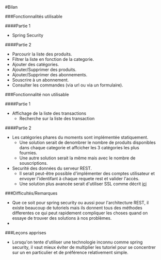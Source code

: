 #Bilan

###Fonctionnalités utilisable

####Partie 1
+ Spring Security

####Partie 2
+ Parcourir la liste des produits.
+ Filtrer la liste en fonction de la categorie.
+ Ajouter des catégories.
+ Ajouter/Supprimer des produits.
+ Ajouter/Supprimer des abonnements.
+ Souscrire à un abonnement.
+ Consulter les commandes (via url ou via un formulaire).

###Fonctionnalité non utilisable

####Partie 1
+ Affichage de la liste des transactions
  + Recherche sur la liste des transaction

####Partie 2
+ Les catégories phares du moments sont implémentée statiquement.
  + Une solution serait de denombrer le nombre de produits disponibles dans chaque categorie et affcicher les 3 catégories les plus fournies.
  + Une autre solution serait la même mais avec le nombre de souscriptions.
+ Securité des données du serveur REST.
  + Il serait peut-être possible d'implémenter des comptes utilisateur et envoyer l'identifant à chaque requete rest et valider l'accès.
  + Une solution plus avancée serait d'utiliser SSL comme décrit [ici](https://arnaultjeanson.wordpress.com/2010/03/12/securiser-une-architecture-rest-avec-ssl/)

###Difficultés/Remarques

+ Que ce soit pour spring security ou aussi pour l'architecture REST, il existe beaucoup de tutoriels mais ils donnent tous des méthodes differentes ce qui peut rapidement compliquer les choses quand on essaye de trouver des solutions à nos problèmes.
+ 

###Leçons apprises
+ Lorsqu'on tente d'utiliser une technologie inconnu comme spring security, il vaut mieux éviter de multiplier les tutoriel pour se concentrer sur un en particulier et de préférence relativement simple.
